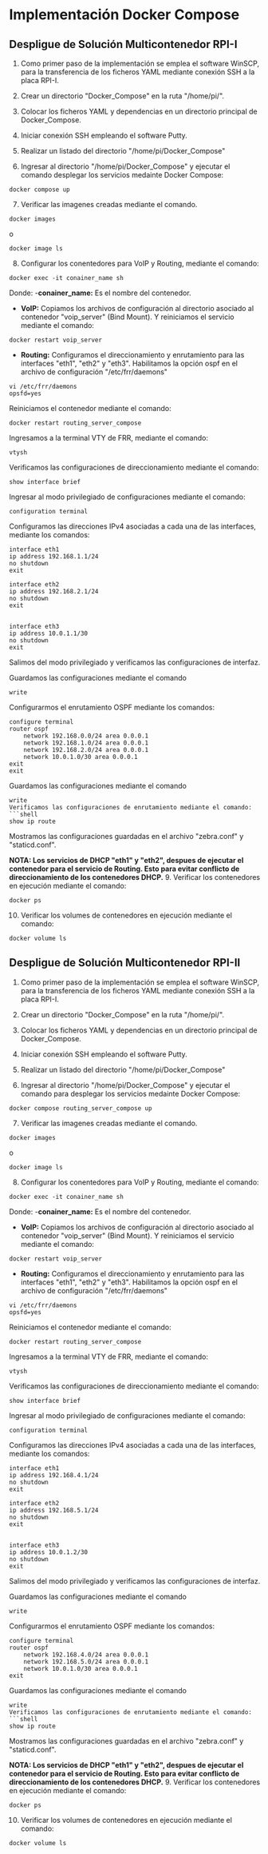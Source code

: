 # Implementación Docker Compose

## Despligue de Solución Multicontenedor RPI-I
1. Como primer paso de la implementación se emplea el software WinSCP, para la transferencia de los ficheros YAML mediante conexión SSH a la placa RPI-I.

2. Crear un directorio "Docker_Compose" en la ruta "/home/pi/".
3. Colocar los ficheros YAML y dependencias en un directorio principal de Docker_Compose.

  
4. Iniciar conexión SSH empleando el software Putty.
  
5. Realizar un listado del directorio "/home/pi/Docker_Compose"


6. Ingresar al directorio "/home/pi/Docker_Compose" y ejecutar el comando desplegar los servicios medainte Docker Compose:
```shell
docker compose up
```

7. Verificar las imagenes creadas mediante el comando.
```shell
docker images
```
o
```shell
docker image ls
```

8. Configurar los conentedores para VoIP y Routing, mediante el comando:
```shell
docker exec -it conainer_name sh
```
Donde:
-**conainer_name:** Es el nombre del contenedor.
- **VoIP:** Copiamos los archivos de configuración al directorio asociado al contenedor "voip_server" (Bind Mount).
Y reiniciamos el servicio mediante el comando:
```shell
docker restart voip_server
```

- **Routing:** Configuramos el direccionamiento y enrutamiento para las interfaces "eth1", "eth2" y "eth3".
Habilitamos la opción ospf en el archivo de configuración "/etc/frr/daemons"
```shell
vi /etc/frr/daemons
opsfd=yes
```
Reiniciamos el contenedor mediante el comando:
```shell
docker restart routing_server_compose
```
Ingresamos a la terminal VTY de FRR, mediante el comando:
```shell
vtysh
```
Verificamos las configuraciones de direccionamiento mediante el comando:
```shell
show interface brief
```
Ingresar al modo privilegiado de configuraciones mediante el comando:
```shell
configuration terminal
```
Configuramos las direcciones IPv4 asociadas a cada una de las interfaces, mediante los comandos:
```shell
interface eth1
ip address 192.168.1.1/24
no shutdown
exit

interface eth2
ip address 192.168.2.1/24
no shutdown
exit


interface eth3
ip address 10.0.1.1/30 
no shutdown
exit
```

Salimos del modo privilegiado y verificamos las configuraciones de interfaz.

Guardamos las configuraciones mediante el comando
```shell
write
```
Configurarmos el enrutamiento OSPF mediante los comandos:
```shell
configure terminal
router ospf
	network 192.168.0.0/24 area 0.0.0.1
	network 192.168.1.0/24 area 0.0.0.1
	network 192.168.2.0/24 area 0.0.0.1
	network 10.0.1.0/30 area 0.0.0.1
exit
exit
```
Guardamos las configuraciones mediante el comando
```shell
write
Verificamos las configuraciones de enrutamiento mediante el comando:
```shell
show ip route
```
Mostramos las configuraciones guardadas en el archivo "zebra.conf" y "staticd.conf".


**NOTA: Los servicios de DHCP "eth1" y "eth2", despues de ejecutar el contenedor para el servicio de Routing. Esto para evitar conflicto de direccionamiento de los contenedores DHCP.**
9. Verificar los contenedores en ejecución mediante el comando:
```shell
docker ps
```

10. Verificar los volumes de contenedores en ejecución mediante el comando:
```shell
docker volume ls
```
## Despligue de Solución Multicontenedor RPI-II
1. Como primer paso de la implementación se emplea el software WinSCP, para la transferencia de los ficheros YAML mediante conexión SSH a la placa RPI-I.

2. Crear un directorio "Docker_Compose" en la ruta "/home/pi/".
3. Colocar los ficheros YAML y dependencias en un directorio principal de Docker_Compose.

  
4. Iniciar conexión SSH empleando el software Putty.
  
5. Realizar un listado del directorio "/home/pi/Docker_Compose"


6. Ingresar al directorio "/home/pi/Docker_Compose" y ejecutar el comando para desplegar los servicios medainte Docker Compose:
```shell
docker compose routing_server_compose up
```

7. Verificar las imagenes creadas mediante el comando.
```shell
docker images
```
o
```shell
docker image ls
```

8. Configurar los conentedores para VoIP y Routing, mediante el comando:
```shell
docker exec -it conainer_name sh
```
Donde:
-**conainer_name:** Es el nombre del contenedor.
- **VoIP:** Copiamos los archivos de configuración al directorio asociado al contenedor "voip_server" (Bind Mount).
Y reiniciamos el servicio mediante el comando:
```shell
docker restart voip_server
```

- **Routing:** Configuramos el direccionamiento y enrutamiento para las interfaces "eth1", "eth2" y "eth3".
Habilitamos la opción ospf en el archivo de configuración "/etc/frr/daemons"
```shell
vi /etc/frr/daemons
opsfd=yes
```
Reiniciamos el contenedor mediante el comando:
```shell
docker restart routing_server_compose
```
Ingresamos a la terminal VTY de FRR, mediante el comando:
```shell
vtysh
```
Verificamos las configuraciones de direccionamiento mediante el comando:
```shell
show interface brief
```
Ingresar al modo privilegiado de configuraciones mediante el comando:
```shell
configuration terminal
```
Configuramos las direcciones IPv4 asociadas a cada una de las interfaces, mediante los comandos:
```shell
interface eth1
ip address 192.168.4.1/24
no shutdown
exit

interface eth2
ip address 192.168.5.1/24
no shutdown
exit


interface eth3
ip address 10.0.1.2/30 
no shutdown
exit
```

Salimos del modo privilegiado y verificamos las configuraciones de interfaz.

Guardamos las configuraciones mediante el comando
```shell
write
```
Configurarmos el enrutamiento OSPF mediante los comandos:
```shell
configure terminal
router ospf
	network 192.168.4.0/24 area 0.0.0.1
	network 192.168.5.0/24 area 0.0.0.1
	network 10.0.1.0/30 area 0.0.0.1
exit
```
Guardamos las configuraciones mediante el comando
```shell
write
Verificamos las configuraciones de enrutamiento mediante el comando:
```shell
show ip route
```
Mostramos las configuraciones guardadas en el archivo "zebra.conf" y "staticd.conf".


**NOTA: Los servicios de DHCP "eth1" y "eth2", despues de ejecutar el contenedor para el servicio de Routing. Esto para evitar conflicto de direccionamiento de los contenedores DHCP.**
9. Verificar los contenedores en ejecución mediante el comando:
```shell
docker ps
```

10. Verificar los volumes de contenedores en ejecución mediante el comando:
```shell
docker volume ls
```

